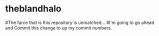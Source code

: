 # theblandhalo
#The farce that is this repository is unmatched...
#I'm going to go ahead and Commit this change to up my commit numbers.
#
